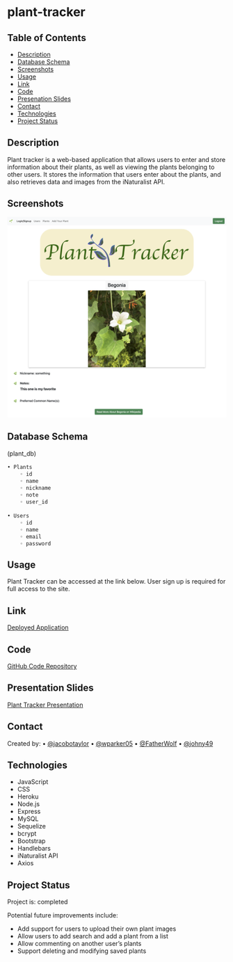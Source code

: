 # plant-tracker

## Table of Contents
* [Description](#description)
* [Database Schema](#database-schema)
* [Screenshots](#screenshot)
* [Usage](#usage)
* [Link](#link)
* [Code](#code)
* [Presenation Slides](#presentation-slides)
* [Contact](#contact)
* [Technologies](#technologies)
* [Project Status](#project-status)

## Description 
Plant tracker is a web-based application that allows users to enter and store information about their plants, as well as viewing the plants belonging to other users.  It stores the information that users enter about the plants, and also retrieves data and images from the iNaturalist API.

## Screenshots
![Screenshot of app inital screen](./assets/readme-screenshot.png)


## Database Schema
(plant_db)

	• Plants
	    ◦ id
	    ◦ name
	    ◦ nickname
	    ◦ note
		◦ user_id

	• Users
	    ◦ id
	    ◦ name
	    ◦ email
	    ◦ password


## Usage
Plant Tracker can be accessed at the link below.  User sign up is required for full access to the site.


## Link
[Deployed Application]()


## Code
[GitHub Code Repository](https://github.com/Johny49/plant-tracker)

## Presentation Slides
[Plant Tracker Presentation](https://docs.google.com/presentation/d/1NnVGOOHzFjel_rjoyKb4auf2ocp1mkgGj8TYmKaqpDQ/edit?usp=sharing)

## Contact 
Created by:
• [@jacobotaylor](https://github.com/jacobotaylor)
• [@wparker05](https://github.com/wparker05)
• [@FatherWolf](https://github.com/FatherWolf)
• [@johny49](https://github.com/Johny49/)


## Technologies
- JavaScript
- CSS
- Heroku
- Node.js
- Express
- MySQL
- Sequelize
- bcrypt
- Bootstrap
- Handlebars
- iNaturalist API
- Axios


## Project Status
Project is: completed

Potential future improvements include:
* Add support for users to upload their own plant images
* Allow users to add search and add a plant from a list
* Allow commenting on another user’s plants
* Support deleting and modifying saved plants
